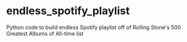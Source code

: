 # endless_spotify_playlist
Python code to build endless Spotify playlist off of Rolling Stone's 500 Greatest Albums of All-time list
